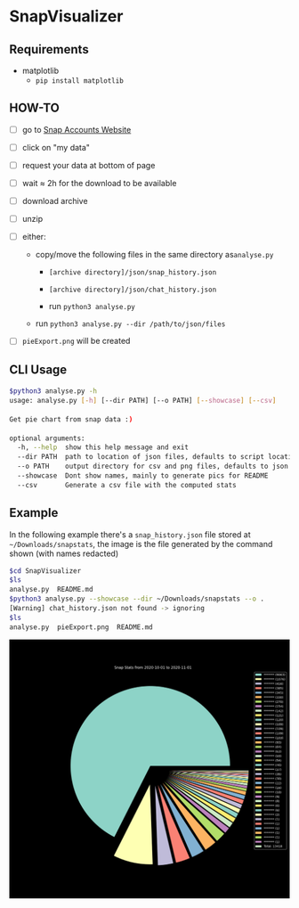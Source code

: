 # SnapVisualizer

## Requirements

- matplotlib
  - `pip install matplotlib`



## HOW-TO

- [ ] go to [Snap Accounts Website](https://accounts.snapchat.com)

- [ ] click on "my data"

- [ ] request your data at bottom of page

- [ ] wait &approx; 2h for the download to be available

- [ ] download archive

- [ ] unzip

- [ ] either:

  - copy/move the following files in the same directory as`analyse.py`

    - `[archive directory]/json/snap_history.json`

    - `[archive directory]/json/chat_history.json` 
    - run `python3 analyse.py` 

  - run `python3 analyse.py --dir /path/to/json/files`

- [ ] `pieExport.png` will be created

## CLI Usage

```bash
$python3 analyse.py -h
usage: analyse.py [-h] [--dir PATH] [--o PATH] [--showcase] [--csv]

Get pie chart from snap data :)

optional arguments:
  -h, --help  show this help message and exit
  --dir PATH  path to location of json files, defaults to script location
  --o PATH    output directory for csv and png files, defaults to json directory
  --showcase  Dont show names, mainly to generate pics for README
  --csv       Generate a csv file with the computed stats
```



## Example

In the following example there's a `snap_history.json` file stored at `~/Downloads/snapstats`, the image is the file generated by the command shown (with names redacted)

```bash
$cd SnapVisualizer
$ls
analyse.py  README.md
$python3 analyse.py --showcase --dir ~/Downloads/snapstats --o .
[Warning] chat_history.json not found -> ignoring
$ls
analyse.py  pieExport.png  README.md
```



![pieExport.png](docs/pieExport.png)
